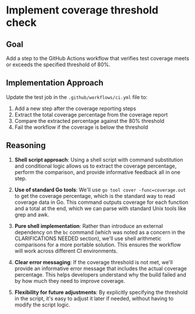 # Implement coverage threshold check

## Goal
Add a step to the GitHub Actions workflow that verifies test coverage meets or exceeds the specified threshold of 80%.

## Implementation Approach
Update the test job in the `.github/workflows/ci.yml` file to:

1. Add a new step after the coverage reporting steps
2. Extract the total coverage percentage from the coverage report
3. Compare the extracted percentage against the 80% threshold
4. Fail the workflow if the coverage is below the threshold

## Reasoning

1. **Shell script approach**: Using a shell script with command substitution and conditional logic allows us to extract the coverage percentage, perform the comparison, and provide informative feedback all in one step.

2. **Use of standard Go tools**: We'll use `go tool cover -func=coverage.out` to get the coverage percentage, which is the standard way to read coverage data in Go. This command outputs coverage for each function and a total at the end, which we can parse with standard Unix tools like grep and awk.

3. **Pure shell implementation**: Rather than introduce an external dependency on the `bc` command (which was noted as a concern in the CLARIFICATIONS NEEDED section), we'll use shell arithmetic comparisons for a more portable solution. This ensures the workflow will work across different CI environments.

4. **Clear error messaging**: If the coverage threshold is not met, we'll provide an informative error message that includes the actual coverage percentage. This helps developers understand why the build failed and by how much they need to improve coverage.

5. **Flexibility for future adjustments**: By explicitly specifying the threshold in the script, it's easy to adjust it later if needed, without having to modify the script logic.